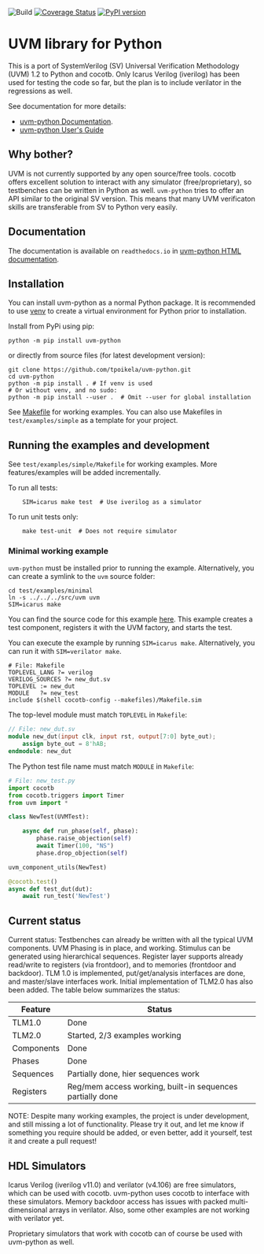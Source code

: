 ![Build](https://github.com/tpoikela/uvm-python/workflows/Build/badge.svg?branch=master)
[![Coverage Status](https://coveralls.io/repos/github/tpoikela/uvm-python/badge.svg?branch=master)](https://coveralls.io/github/tpoikela/uvm-python?branch=master)
[![PyPI version](https://badge.fury.io/py/uvm-python.svg)](https://badge.fury.io/py/uvm-python)

UVM library for Python
======================

This is a port of SystemVerilog (SV) Universal Verification Methodology (UVM)
1.2 to Python and cocotb. Only Icarus Verilog (iverilog) has been used for
testing the code so
far, but the plan is to include verilator in the regressions as well.

See documentation for more details:
  - [uvm-python Documentation](https://uvm-python.readthedocs.io/).
  - [uvm-python User's Guide](https://uvm-python.readthedocs.io/en/latest/uvm_users_guide_1.2.html)

Why bother?
-----------

UVM is not currently supported by any open source/free tools. cocotb offers
excellent solution to interact with any simulator (free/proprietary), so
testbenches can be written in Python as well. `uvm-python` tries to offer
an API similar to the original SV version. This means that many UVM verificaton
skills are transferable from SV to Python very easily.

Documentation
-------------

The documentation is available on `readthedocs.io` in
[uvm-python HTML documentation](https://uvm-python.readthedocs.io/).

Installation
------------

You can install uvm-python as a normal Python package. It is recommended to use
[venv](https://docs.python.org/3/library/venv.html) to create a virtual
environment for Python prior to installation.

Install from PyPi using pip:
```shell
python -m pip install uvm-python
```

or directly from source files (for latest development version):

```shell
git clone https://github.com/tpoikela/uvm-python.git
cd uvm-python
python -m pip install . # If venv is used
# Or without venv, and no sudo:
python -m pip install --user .  # Omit --user for global installation
```

See [Makefile](test/examples/simple/Makefile) for working examples. You can
also use Makefiles in `test/examples/simple` as a
template for your project.

Running the examples and development
------------------------------------

See `test/examples/simple/Makefile` for working examples. More features/examples will be added
incrementally.

To run all tests:
```shell
    SIM=icarus make test  # Use iverilog as a simulator
```

To run unit tests only:
```
    make test-unit  # Does not require simulator
```

### Minimal working example ###

`uvm-python` must be installed prior to running the example. Alternatively, you
can create a symlink to the `uvm` source folder:

```shell
cd test/examples/minimal
ln -s ../../../src/uvm uvm
SIM=icarus make
```

You can find the
source code for this example [here](test/examples/minimal). This example
creates a test component, registers it with the UVM factory, and starts the test.

You can execute the example by running `SIM=icarus make`. Alternatively, you can
run it with `SIM=verilator make`.

```make
# File: Makefile
TOPLEVEL_LANG ?= verilog
VERILOG_SOURCES ?= new_dut.sv
TOPLEVEL := new_dut
MODULE   ?= new_test
include $(shell cocotb-config --makefiles)/Makefile.sim
```

The top-level module must match `TOPLEVEL` in `Makefile`:

```verilog
// File: new_dut.sv
module new_dut(input clk, input rst, output[7:0] byte_out);
    assign byte_out = 8'hAB;
endmodule: new_dut
```

The Python test file name must match `MODULE` in `Makefile`:

```python
# File: new_test.py
import cocotb
from cocotb.triggers import Timer
from uvm import *

class NewTest(UVMTest):

    async def run_phase(self, phase):
        phase.raise_objection(self)
        await Timer(100, "NS")
        phase.drop_objection(self)

uvm_component_utils(NewTest)

@cocotb.test()
async def test_dut(dut):
    await run_test('NewTest')
```

Current status
--------------
Current status: Testbenches can already be written with all the typical UVM 
components. UVM Phasing is in place, and working. Stimulus can be generated
using hierarchical sequences. Register
layer supports already read/write to registers (via frontdoor), and to 
memories (frontdoor and backdoor). TLM 1.0 is implemented,
put/get/analysis interfaces are done, and master/slave interfaces work. Initial
implementation of TLM2.0 has also been added. The table below summarizes the
status:

| Feature    | Status                                                    |
| ---------  | ------                                                    |
| TLM1.0     | Done                                                      |
| TLM2.0     | Started, 2/3 examples working                             |
| Components | Done                                                      |
| Phases     | Done                                                      |
| Sequences  | Partially done, hier sequences work                       |
| Registers  | Reg/mem access working, built-in sequences partially done |

NOTE: Despite many working examples, the project is under development, and still
missing a lot of functionality. Please try it out, and let me know if
something you require should be added, or even better, add it yourself, test it
and create a pull request!


HDL Simulators
--------------

Icarus Verilog (iverilog v11.0) and verilator (v4.106) are free simulators, which can
be used with cocotb. uvm-python uses cocotb to interface with these simulators.
Memory backdoor access has issues with packed multi-dimensional arrays in
verilator. Also, some other examples are not working with verilator yet.

Proprietary simulators that work with cocotb can of course be used with
uvm-python as well.
